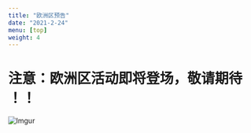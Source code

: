 ```yaml
---
title: "欧洲区预告"
date: "2021-2-24"
menu: [top]
weight: 4
---
```


# 注意：欧洲区活动即将登场，敬请期待 ！！


![Imgur](https://imgur.com/2r58SZA.png)
